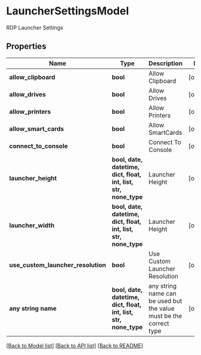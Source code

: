 # LauncherSettingsModel

RDP Launcher Settings

## Properties
Name | Type | Description | Notes
------------ | ------------- | ------------- | -------------
**allow_clipboard** | **bool** | Allow Clipboard | [optional] 
**allow_drives** | **bool** | Allow Drives | [optional] 
**allow_printers** | **bool** | Allow Printers | [optional] 
**allow_smart_cards** | **bool** | Allow SmartCards | [optional] 
**connect_to_console** | **bool** | Connect To Console | [optional] 
**launcher_height** | **bool, date, datetime, dict, float, int, list, str, none_type** | Launcher Height | [optional] 
**launcher_width** | **bool, date, datetime, dict, float, int, list, str, none_type** | Launcher Height | [optional] 
**use_custom_launcher_resolution** | **bool** | Use Custom Launcher Resolution | [optional] 
**any string name** | **bool, date, datetime, dict, float, int, list, str, none_type** | any string name can be used but the value must be the correct type | [optional]

[[Back to Model list]](../README.md#documentation-for-models) [[Back to API list]](../README.md#documentation-for-api-endpoints) [[Back to README]](../README.md)


